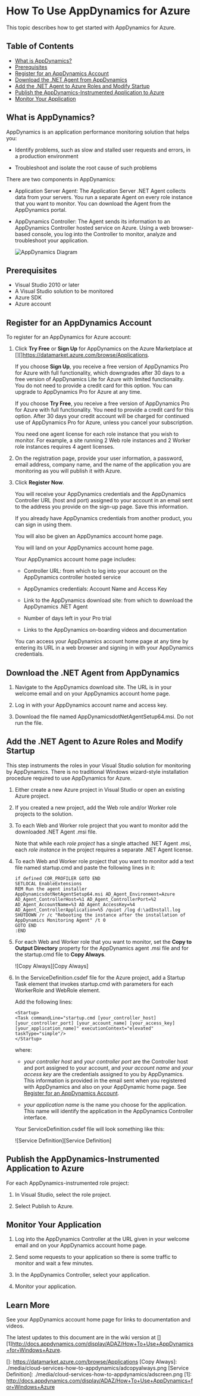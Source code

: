 <properties urlDisplayName="Monitor with AppDynamics" pageTitle="How to use AppDynamics with Azure" metaKeywords="" description="Learn how to use AppDynamics for Azure." metaCanonical="" services="cloud-services" documentationCenter="" title="How To Use AppDynamics for Azure" authors="ryanwi" solutions="" manager="timlt" editor="" />

<tags ms.service="cloud-services" ms.workload="tbd" ms.tgt_pltfrm="na" ms.devlang="na" ms.topic="article" ms.date="01/01/1900" ms.author="ryanwi"></tags>

# How To Use AppDynamics for Azure

This topic describes how to get started with AppDynamics for Azure.

## Table of Contents

-   [What is AppDynamics?][What is AppDynamics?]
-   [Prerequisites][Prerequisites]
-   [Register for an AppDynamics Account][Register for an AppDynamics Account]
-   [Download the .NET Agent from AppDynamics][Download the .NET Agent from AppDynamics]
-   [Add the .NET Agent to Azure Roles and Modify Startup][Add the .NET Agent to Azure Roles and Modify Startup]
-   [Publish the AppDynamics-Instrumented Application to Azure][Publish the AppDynamics-Instrumented Application to Azure]
-   [Monitor Your Application][Monitor Your Application]

## <span id="what"></span></a>What is AppDynamics?

AppDynamics is an application performance monitoring solution that helps you:

-   Identify problems, such as slow and stalled user requests and errors, in a production environment

-   Troubleshoot and isolate the root cause of such problems

There are two components in AppDynamics:

-   Application Server Agent: The Application Server .NET Agent collects data from your servers. You run a separate Agent on every role instance that you want to monitor. You can download the Agent from the AppDynamics portal.

-   AppDynamics Controller: The Agent sends its information to an AppDynamics Controller hosted service on Azure. Using a web browser-based console, you log into the Controller to monitor, analyze and troubleshoot your application.

    ![AppDynamics Diagram][AppDynamics Diagram]

## <span id="prereq"></span></a>Prerequisites

-   Visual Studio 2010 or later
-   A Visual Studio solution to be monitored
-   Azure SDK
-   Azure account

## <span id="register"></span></a>Register for an AppDynamics Account

To register for an AppDynamics for Azure account:

1.  Click **Try Free** or **Sign Up** for AppDynamics on the Azure Marketplace at [][]<https://datamarket.azure.com/browse/Applications></a>.

    If you choose **Sign Up**, you receive a free version of AppDynamics Pro for Azure with full functionality, which downgrades after 30 days to a free version of AppDynamics Lite for Azure with limited functionality. You do not need to provide a credit card for this option. You can upgrade to AppDynamics Pro for Azure at any time.

    If you choose **Try Free**, you receive a free version of AppDynamics Pro for Azure with full functionality. You need to provide a credit card for this option. After 30 days your credit account will be charged for continued use of AppDynamics Pro for Azure, unless you cancel your subscription.

    You need one agent license for each role instance that you wish to monitor. For example, a site running 2 Web role instances and 2 Worker role instances requires 4 agent licenses.

2.  On the registration page, provide your user information, a password, email address, company name, and the name of the application you are monitoring as you will publish it with Azure.

3.  Click **Register Now**.

    You will receive your AppDynamics credentials and the AppDynamics Controller URL (host and port) assigned to your account in an email sent to the address you provide on the sign-up page. Save this information.

    If you already have AppDynamics credentials from another product, you can sign in using them.

    You will also be given an AppDynamics account home page.

    You will land on your AppDynamics account home page.

    Your AppDynamics account home page includes:

    -   Controller URL: from which to log into your account on the AppDynamics controller hosted service

    -   AppDynamics credentials: Account Name and Access Key

    -   Link to the AppDynamics download site: from which to download the AppDynamics .NET Agent

    -   Number of days left in your Pro trial

    -   Links to the AppDynamics on-boarding videos and documentation

    You can access your AppDynamics account home page at any time by entering its URL in a web browser and signing in with your AppDynamics credentials.

## <span id="download"></span></a>Download the .NET Agent from AppDynamics

1.  Navigate to the AppDynamics download site. The URL is in your welcome email and on your AppDynamics account home page.

2.  Log in with your AppDynamics account name and access key.

3.  Download the file named AppDynamicsdotNetAgentSetup64.msi. Do not run the file.

## <span id="addagent"></span></a>Add the .NET Agent to Azure Roles and Modify Startup

This step instruments the roles in your Visual Studio solution for monitoring by AppDynamics. There is no traditional Windows wizard-style installation procedure required to use AppDynamics for Azure.

1.  Either create a new Azure project in Visual Studio or open an existing Azure project.

2.  If you created a new project, add the Web role and/or Worker role projects to the solution.

3.  To each Web and Worker role project that you want to monitor add the downloaded .NET Agent .msi file.

    Note that while each *role project* has a single attached .NET Agent .msi, each *role instance* in the project requires a separate .NET Agent license.

4.  To each Web and Worker role project that you want to monitor add a text file named startup.cmd and paste the following lines in it:

        if defined COR_PROFILER GOTO END 
        SETLOCAL EnableExtensions 
        REM Run the agent installer 
        AppDynamicsdotNetAgentSetup64.msi AD_Agent_Environment=Azure AD_Agent_ControllerHost=%1 AD_Agent_ControllerPort=%2 AD_Agent_AccountName=%3 AD_Agent_AccessKey=%4 AD_Agent_ControllerApplication=%5 /quiet /log d:\adInstall.log  
        SHUTDOWN /r /c "Rebooting the instance after the installation of AppDynamics Monitoring Agent" /t 0 
        GOTO END   
        :END

5.  For each Web and Worker role that you want to monitor, set the **Copy to Output Directory** property for the AppDynamics agent .msi file and for the startup.cmd file to **Copy Always**.

    ![Copy Always][Copy Always]

6.  In the ServiceDefinition.csdef file for the Azure project, add a Startup Task element that invokes startup.cmd with parameters for each WorkerRole and WebRole element.

    Add the following lines:

        <Startup>
        <Task commandLine="startup.cmd [your_controller_host] [your_controller_port] [your_account_name] [your_access_key] [your_application_name]" executionContext="elevated" taskType="simple"/>
        </Startup>

    where:

    -   *your controller host* and *your controller port* are the Controller host and port assigned to your account, and *your account name* and *your access key* are the credentials assigned to you by AppDynamics. This information is provided in the email sent when you registered with AppDynamics and also on your AppDynamic home page. See [Register for an AppDynamics Account][Register for an AppDynamics Account].

    -   *your application name* is the name you choose for the application. This name will identify the application in the AppDynamics Controller interface.

    Your ServiceDefinition.csdef file will look something like this:

    ![Service Definition][Service Definition]

## <a name="publish"></a>Publish the AppDynamics-Instrumented Application to Azure

For each AppDynamics-instrumented role project:

1.  In Visual Studio, select the role project.

2.  Select Publish to Azure.

## <a name="monitor"></a>Monitor Your Application

1.  Log into the AppDynamics Controller at the URL given in your welcome email and on your AppDynamics account home page.

2.  Send some requests to your application so there is some traffic to monitor and wait a few minutes.

3.  In the AppDynamics Controller, select your application.

4.  Monitor your application.

## <a name="learn"></a>Learn More

See your AppDynamics account home page for links to documentation and videos.

The latest updates to this document are in the wiki version at [][1]<http://docs.appdynamics.com/display/ADAZ/How+To+Use+AppDynamics+for+Windows+Azure></a>.

  [What is AppDynamics?]: #what
  [Prerequisites]: #prereq
  [Register for an AppDynamics Account]: #register
  [Download the .NET Agent from AppDynamics]: #download
  [Add the .NET Agent to Azure Roles and Modify Startup]: #addagent
  [Publish the AppDynamics-Instrumented Application to Azure]: #publish
  [Monitor Your Application]: #monitor
  [AppDynamics Diagram]: ./media/cloud-services-how-to-appdynamics/addiagram.png
  []: https://datamarket.azure.com/browse/Applications
  [Copy Always]: ./media/cloud-services-how-to-appdynamics/adcopyalways.png
  [Service Definition]: ./media/cloud-services-how-to-appdynamics/adscreen.png
  [1]: http://docs.appdynamics.com/display/ADAZ/How+To+Use+AppDynamics+for+Windows+Azure
